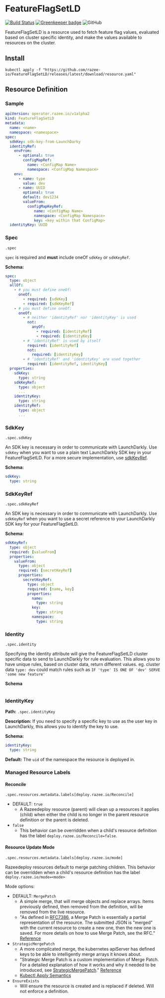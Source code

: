 # FeatureFlagSetLD

[![Build Status](https://travis-ci.com/razee-io/FeatureFlagSetLD.svg?branch=master)](https://travis-ci.com/razee-io/FeatureFlagSetLD)
[![Greenkeeper badge](https://badges.greenkeeper.io/razee-io/FeatureFlagSetLD.svg)](https://greenkeeper.io/)
![GitHub](https://img.shields.io/github/license/razee-io/FeatureFlagSetLD.svg?color=success)

FeatureFlagSetLD is a resource used to fetch feature flag values, evaluated based
on cluster specific identity, and make the values available to resources on the
cluster.

## Install

```shell
kubectl apply -f "https://github.com/razee-io/FeatureFlagSetLD/releases/latest/download/resource.yaml"
```

## Resource Definition

### Sample

```yaml
apiVersion: operator.razee.io/v1alpha2
kind: FeatureFlagSetLD
metadata:
  name: <name>
  namespace: <namespace>
spec:
  sdkKey: sdk-key-from-LaunchDarky
  identityRef:
    envFrom:
      - optional: true
        configMapRef:
          name: <ConfigMap Name>
          namespace: <ConfigMap Namespace>
    env:
      - name: type
        value: dev
      - name: UUID
        optional: true
        default: dev1234
        valueFrom:
          configMapKeyRef:
             name: <ConfigMap Name>
             namespace: <ConfigMap Namespace>
             key: <key within that ConfigMap>
  identityKey: UUID
```

### Spec

`.spec`

`spec` is required and **must** include oneOf `sdkKey` or `sdkKeyRef`.

**Schema:**

```yaml
spec:
  type: object
  allOf:
    - # you must define oneOf:
      oneOf:
        - required: [sdkKey]
        - required: [sdkKeyRef]
    - # you must define oneOf:
      oneOf:
        - # neither 'identityRef' nor 'identityKey' is used
          not:
            anyOf:
              - required: [identityRef]
              - required: [identityKey]
        - # 'identityRef' is used by itself
          required: [identityRef]
          not:
            required: [identityKey]
        - # 'identityRef' and 'identityKey' are used together
          required: [identityRef, identityKey]
  properties:
    sdkKey:
      type: string
    sdkKeyRef:
      type: object
      ...
    identityKey:
      type: string
    identityRef:
      type: object
      ...
```

### SdkKey

`.spec.sdkKey`

An SDK key is necessary in order to communicate with LaunchDarkly. Use `sdkKey`
when you want to use a plain text LaunchDarkly SDK key in your FeatureFlagSetLD.
For a more secure implementation, use [sdkKeyRef](#sdkKeyRef).

**Schema:**

```yaml
sdkKey:
  type: string
```

### SdkKeyRef

`.spec.sdkKeyRef`

An SDK key is necessary in order to communicate with LaunchDarkly. Use
`sdkKeyRef` when you want to use a secret reference to your LaunchDarkly SDK
key for your FeatureFlagSetLD.

**Schema:**

```yaml
sdkKeyRef:
  type: object
  required: [valueFrom]
  properties:
    valueFrom:
      type: object
      required: [secretKeyRef]
      properties:
        secretKeyRef:
          type: object
          required: [name, key]
          properties:
            name:
              type: string
            key:
              type: string
            namespace:
              type: string
```

### Identity

`.spec.identity`

Specifying the identity attribute will give the FeatureFlagSetLD cluster specific
data to send to LaunchDarkly for rule evaluation. This allows you to have unique
rules, based on cluster data, return different values.
eg. cluster data `type: dev` could match rules such as
`IF 'type' IS ONE OF 'dev' SERVE 'some new feature'`

**Schema**

```yaml

```

### IdentityKey

**Path:** `.spec.identityKey`

**Description:** If you need to specify a specific key to use as the user key in
LaunchDarkly, this allows you to identify the key to use.

**Schema:**

```yaml
identityKey:
  type: string
```

**Default:** The `uid` of the namespace the resource is deployed in.

### Managed Resource Labels

#### Reconcile

`.spec.resources.metadata.labels[deploy.razee.io/Reconcile]`

- DEFAULT: `true`
  - A Razeedeploy resource (parent) will clean up a resources it applies (child)
when either the child is no longer in the parent resource definition or the
parent is deleted.
- `false`
  - This behavior can be overridden when a child's resource definition has
the label `deploy.razee.io/Reconcile=false`.

#### Resource Update Mode

`.spec.resources.metadata.labels[deploy.razee.io/mode]`

Razeedeploy resources default to merge patching children. This behavior can be
overridden when a child's resource definition has the label
`deploy.razee.io/mode=<mode>`

Mode options:

- DEFAULT: `MergePatch`
  - A simple merge, that will merge objects and replace arrays. Items previously
  defined, then removed from the definition, will be removed from the live resource.
  - "As defined in [RFC7386](https://tools.ietf.org/html/rfc7386), a Merge Patch
  is essentially a partial representation of the resource. The submitted JSON is
  "merged" with the current resource to create a new one, then the new one is
  saved. For more details on how to use Merge Patch, see the RFC." [Reference](https://github.com/kubernetes/community/blob/master/contributors/devel/sig-architecture/api-conventions.md#patch-operations)
- `StrategicMergePatch`
  - A more complicated merge, the kubernetes apiServer has defined keys to be
  able to intelligently merge arrays it knows about.
  - "Strategic Merge Patch is a custom implementation of Merge Patch. For a
  detailed explanation of how it works and why it needed to be introduced, see
  [StrategicMergePatch](https://github.com/kubernetes/community/blob/master/contributors/devel/sig-api-machinery/strategic-merge-patch.md)."
  [Reference](https://github.com/kubernetes/community/blob/master/contributors/devel/sig-architecture/api-conventions.md#patch-operations)
  - [Kubectl Apply Semantics](https://kubectl.docs.kubernetes.io/pages/app_management/field_merge_semantics.html)
- `EnsureExists`
  - Will ensure the resource is created and is replaced if deleted. Will not
  enforce a definition.
